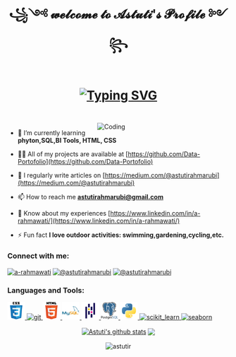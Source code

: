 <h1 align="center">꧁༺ 𝔀𝓮𝓵𝓬𝓸𝓶𝓮 𝓽𝓸 𝓐𝓼𝓽𝓾𝓽𝓲'𝓼 𝓟𝓻𝓸𝓯𝓲𝓵𝓮 ༻꧂
<br />
  
  <br />
<div align="center">
  
<a href="https://git.io/typing-svg"><img src="https://readme-typing-svg.herokuapp.com?font=Source+Code+Pro&weight=500&size=23&pause=&color=000000&background=74F3D8D2&center=true&vCenter=true&width=470&lines=A+passionate+to+Data+Science;Business+Intelligence;Data+Visualization;Strong+Motivation+to+Learn" alt="Typing SVG" /></a>
</div>
</h1>
<br />
<img align="right" alt="Coding" width="300" src="https://media.giphy.com/media/XGDJ1ExcBfvzYdBGbi/giphy.gif">

- 🌱 I’m currently learning **phyton,SQL,BI Tools, HTML, CSS**

- 👨‍💻 All of my projects are available at [https://github.com/Data-Portofolio](https://github.com/Data-Portofolio)

- 📝 I regularly write articles on [https://medium.com/@astutirahmarubi](https://medium.com/@astutirahmarubi)

- 📫 How to reach me **astutirahmarubi@gmail.com**

- 📄 Know about my experiences [https://www.linkedin.com/in/a-rahmawati/](https://www.linkedin.com/in/a-rahmawati/)

- ⚡ Fun fact **I love outdoor activities: swimming,gardening,cycling,etc.**

<h3 align="left">Connect with me: </h3>
<p align="left">
<a href="https://linkedin.com/in/a-rahmawati" target="blank"><img align="center" src="https://raw.githubusercontent.com/rahuldkjain/github-profile-readme-generator/master/src/images/icons/Social/linked-in-alt.svg" alt="a-rahmawati" height="30" width="40" /></a>
<a href="https://medium.com/@astutirahmarubi" target="blank"><img align="center" src="https://raw.githubusercontent.com/rahuldkjain/github-profile-readme-generator/master/src/images/icons/Social/medium.svg" alt="@astutirahmarubi" height="30" width="40" /></a>
<a href="https://www.hackerrank.com/@astutirahmarubi" target="blank"><img align="center" src="https://raw.githubusercontent.com/rahuldkjain/github-profile-readme-generator/master/src/images/icons/Social/hackerrank.svg" alt="@astutirahmarubi" height="30" width="40" /></a>
</p>

<h3 align="left">Languages and Tools:</h3>
<p align="left"> <a href="https://www.w3schools.com/css/" target="_blank" rel="noreferrer"> <img src="https://raw.githubusercontent.com/devicons/devicon/master/icons/css3/css3-original-wordmark.svg" alt="css3" width="40" height="40"/> </a> <a href="https://git-scm.com/" target="_blank" rel="noreferrer"> <img src="https://www.vectorlogo.zone/logos/git-scm/git-scm-icon.svg" alt="git" width="40" height="40"/> </a> <a href="https://www.w3.org/html/" target="_blank" rel="noreferrer"> <img src="https://raw.githubusercontent.com/devicons/devicon/master/icons/html5/html5-original-wordmark.svg" alt="html5" width="40" height="40"/> </a> <a href="https://www.mysql.com/" target="_blank" rel="noreferrer"> <img src="https://raw.githubusercontent.com/devicons/devicon/master/icons/mysql/mysql-original-wordmark.svg" alt="mysql" width="40" height="40"/> </a> <a href="https://pandas.pydata.org/" target="_blank" rel="noreferrer"> <img src="https://raw.githubusercontent.com/devicons/devicon/2ae2a900d2f041da66e950e4d48052658d850630/icons/pandas/pandas-original.svg" alt="pandas" width="40" height="40"/> </a> <a href="https://www.postgresql.org" target="_blank" rel="noreferrer"> <img src="https://raw.githubusercontent.com/devicons/devicon/master/icons/postgresql/postgresql-original-wordmark.svg" alt="postgresql" width="40" height="40"/> </a> <a href="https://www.python.org" target="_blank" rel="noreferrer"> <img src="https://raw.githubusercontent.com/devicons/devicon/master/icons/python/python-original.svg" alt="python" width="40" height="40"/> </a> <a href="https://scikit-learn.org/" target="_blank" rel="noreferrer"> <img src="https://upload.wikimedia.org/wikipedia/commons/0/05/Scikit_learn_logo_small.svg" alt="scikit_learn" width="40" height="40"/> </a> <a href="https://seaborn.pydata.org/" target="_blank" rel="noreferrer"> <img src="https://seaborn.pydata.org/_images/logo-mark-lightbg.svg" alt="seaborn" width="40" height="40"/> </a> </p>
<div align="center">
<a href="https://github.com/astutir/github-readme-stats"><img align="center" src="https://github-readme-stats.vercel.app/api?username=astutir&show_icons=true&include_all_commits=true&theme=gotham&hide_border=true" alt="Astuti's github stats" /></a> <a href="https://github.com/astutir/github-readme-stats"><img align="center" src="https://github-readme-stats.vercel.app/api/top-langs/?username=astutir&layout=compact&theme=gotham&hide_border=true" /></a> 

<p><img align="center" src="https://github-readme-streak-stats.herokuapp.com/?user=astutir&theme=gotham&hide_border=false" alt="astutir" /></p>
<div>

